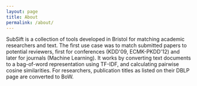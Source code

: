 ```yaml
---
layout: page
title: About
permalink: /about/
---
```


SubSift is a collection of tools developed in Bristol for matching academic
researchers and text. The first use case was to match submitted papers to
potential reviewers, first for conferences (KDD'09, ECMK-PKDD'12) and later for
journals (Machine Learning). It works by converting text documents to a
bag-of-word representation using TF-IDF, and calculating pairwise cosine
similarities. For researchers, publication titles as listed on their DBLP page
are converted to BoW.
